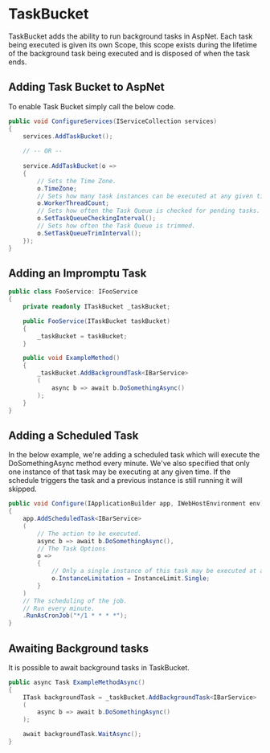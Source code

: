 # TaskBucket

TaskBucket adds the ability to run background tasks in AspNet. Each task being executed is given its own Scope, this scope exists during the lifetime of the background task being executed and is disposed of when the task ends.

## Adding Task Bucket to AspNet

To enable Task Bucket simply call the below code.

```csharp
public void ConfigureServices(IServiceCollection services)
{
	services.AddTaskBucket();
	
	// -- OR --
	
	service.AddTaskBucket(o => 
	{
		// Sets the Time Zone.
		o.TimeZone;
		// Sets how many task instances can be executed at any given time.
		o.WorkerThreadCount;
		// Sets how often the Task Queue is checked for pending tasks.
		o.SetTaskQueueCheckingInterval();
		// Sets how often the Task Queue is trimmed.
		o.SetTaskQueueTrimInterval();
	});
}
```

## Adding an Impromptu Task

```csharp
public class FooService: IFooService
{
	private readonly ITaskBucket _taskBucket;

	public FooService(ITaskBucket taskBucket)
	{
		_taskBucket = taskBucket;
	}

	public void ExampleMethod()
	{
		_taskBucket.AddBackgroundTask<IBarService>
		(
			async b => await b.DoSomethingAsync()
		);
	}
}
```

## Adding a Scheduled Task

In the below example, we're adding a scheduled task which will execute the DoSomethingAsync method every minute. We've also specified that only one instance of that task may be executing at any given time. If the schedule triggers the task and a previous instance is still running it will skipped.

```csharp
public void Configure(IApplicationBuilder app, IWebHostEnvironment env)
{
	app.AddScheduledTask<IBarService>
	(
		// The action to be executed.
		async b => await b.DoSomethingAsync(),
		// The Task Options
		o => 
		{
			// Only a single instance of this task may be executed at any given time.
			o.InstanceLimitation = InstanceLimit.Single;
		}
	)
	// The scheduling of the job. 
	// Run every minute.
	.RunAsCronJob("*/1 * * * *");
}
```

## Awaiting Background tasks

It is possible to await background tasks in TaskBucket.

```csharp
public async Task ExampleMethodAsync()
{
	ITask backgroundTask = _taskBucket.AddBackgroundTask<IBarService>	
	(
		async b => await b.DoSomethingAsync()
	);

	await backgroundTask.WaitAsync();
}
```
